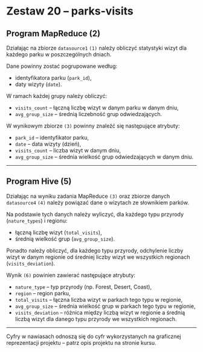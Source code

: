 # Zestaw 20 – parks-visits

## Program MapReduce (2)

Działając na zbiorze `datasource1` `(1)` należy obliczyć statystyki wizyt dla każdego parku w poszczególnych dniach.  

Dane powinny zostać pogrupowane według:  
* identyfikatora parku (`park_id`),  
* daty wizyty (`date`).  

W ramach każdej grupy należy obliczyć:  
* `visits_count` – łączną liczbę wizyt w danym parku w danym dniu,  
* `avg_group_size` – średnią liczebność grup odwiedzających.  

W wynikowym zbiorze `(3)` powinny znaleźć się następujące atrybuty:  
* `park_id` – identyfikator parku,  
* `date` – data wizyty (dzień),  
* `visits_count` – liczba wizyt w danym dniu,  
* `avg_group_size` – średnia wielkość grup odwiedzających w danym dniu.  

---

## Program Hive (5)

Działając na wyniku zadania MapReduce `(3)` oraz zbiorze danych `datasource4` `(4)` należy powiązać dane o wizytach ze słownikiem parków.  

Na podstawie tych danych należy wyliczyć, dla każdego typu przyrody (`nature_types`) i regionu:  
* łączną liczbę wizyt (`total_visits`),  
* średnią wielkość grup (`avg_group_size`).  

Ponadto należy obliczyć, dla każdego typu przyrody, odchylenie liczby wizyt w danym regionie od średniej liczby wizyt we wszystkich regionach (`visits_deviation`).  

Wynik `(6)` powinien zawierać następujące atrybuty:  
* `nature_type` – typ przyrody (np. Forest, Desert, Coast),  
* `region` – region parku,  
* `total_visits` – łączna liczba wizyt w parkach tego typu w regionie,  
* `avg_group_size` – średnia wielkość grup w parkach tego typu w regionie,  
* `visits_deviation` – różnica między liczbą wizyt w regionie a średnią liczbą wizyt dla danego typu przyrody we wszystkich regionach.  

---

Cyfry w nawiasach odnoszą się do cyfr wykorzystanych na graficznej reprezentacji projektu – patrz opis projektu na stronie kursu.
